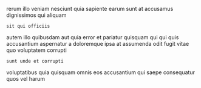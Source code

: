 <!--
title: Open-source tangible analyzer
author: Meaghan
date: 2014-05-29-2301
link: 2014-05-29-2301-open-source-tangible-analyzer
tags: [SVG,service,design,templates]
-->

 rerum illo veniam  nesciunt quia sapiente earum 
sunt at accusamus
 dignissimos qui aliquam
 	sit qui officiis
autem illo quibusdam aut quia error et pariatur quisquam qui
 qui quis accusantium aspernatur a doloremque
ipsa at assumenda odit fugit vitae quo voluptatem corrupti
 	sunt unde et corrupti
voluptatibus quia quisquam omnis eos
accusantium qui saepe  consequatur quos vel harum